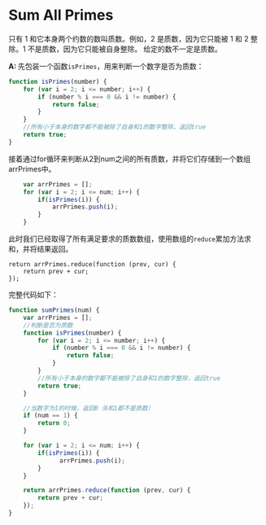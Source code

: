 <style>
body {
  padding: 20px 0;
}
</style>

# Sum All Primes

只有 1 和它本身两个约数的数叫质数。例如，2 是质数，因为它只能被 1 和 2 整除。1 不是质数，因为它只能被自身整除。
给定的数不一定是质数。


<b>A: </b>先包装一个函数<code>isPrimes</code>，用来判断一个数字是否为质数：
```javascript
function isPrimes(number) {
    for (var i = 2; i <= number; i++) {
    	if (number % i === 0 && i != number) {
        	return false;
      	}
    }
    //所有小于本身的数字都不能被除了自身和1的数字整除，返回true
    return true;
}
```
接着通过for循环来判断从2到num之间的所有质数，并将它们存储到一个数组arrPrimes中。
```javascript
	var arrPrimes = [];
	for (var i = 2; i <= num; i++) {
	    if(isPrimes(i)) {
			arrPrimes.push(i);
	    }
	}
```
此时我们已经取得了所有满足要求的质数数组，使用数组的<code>reduce</code>累加方法求和，并将结果返回。
```
return arrPrimes.reduce(function (prev, cur) {
	return prev + cur;
});
```
完整代码如下：
```javascript
function sumPrimes(num) {
	var arrPrimes = [];
	//判断是否为质数
	function isPrimes(number) {
		for (var i = 2; i <= number; i++) {
			if (number % i === 0 && i != number) {
			    return false;
			}
		}
		//所有小于本身的数字都不能被除了自身和1的数字整除，返回true
		return true;
	}

	//当数字为1的时候，返回0（0和1都不是质数）
	if (num == 1) {
		return 0;
	}

	for (var i = 2; i <= num; i++) {
		if(isPrimes(i)) {
			  arrPrimes.push(i);
		}
	}

	return arrPrimes.reduce(function (prev, cur) {
		return prev + cur;
	});
}
```
